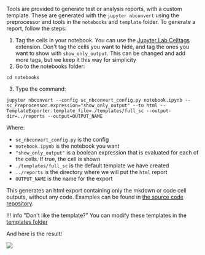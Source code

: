 Tools are provided to generate test or analysis reports, with a custom template. These are generated with the `jupyter nbconvert` using the preprocessor and tools in the `notebooks` and `template` folder. To generate a report, follow the steps:

1. Tag the cells in your notebook. You can use the [Jupyter Lab Celltags](https://github.com/jupyterlab/jupyterlab-celltags) extension. Don't tag the cells you want to hide, and tag the ones you want to show with `show_only_output`. This can be changed and add more tags, but we keep it this way for simplicity
2. Go to the notebooks folder:
```
cd notebooks
```
3. Type the command:
```
jupyter nbconvert --config sc_nbconvert_config.py notebook.ipynb --sc_Preprocessor.expression="show_only_output" --to html --TemplateExporter.template_file=./templates/full_sc --output-dir=../reports --output=OUTPUT_NAME
```

Where:

- `sc_nbconvert_config.py` is the config
- `notebook.ipynb` is the notebook you want
- `"show_only_output"` is a boolean expression that is evaluated for each of the cells. If true, the cell is shown
- `./templates/full_sc` is the default template we have created
- `../reports` is the directory where we will put the `html` report
- `OUTPUT_NAME` is the name for the export

This generates an html export containing only the mkdown or code cell outputs, without any code. Examples can be found in [the source code repository](https://github.com/fablabbcn/smartcitizen-iscape-data/tree/master/data/reports).

!!! info "Don't like the template?"
    You can modify these templates in the [templates folder](https://github.com/fablabbcn/smartcitizen-iscape-data/tree/master/notebooks/templates)

And here is the result!

![](https://i.imgur.com/XNBnRUr.png)